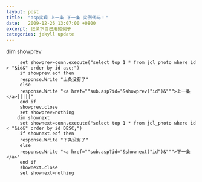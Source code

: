 ```yaml
---
layout: post
title:  "asp实现 上一条 下一条 实例代码！"
date:   2009-12-26 13:07:00 +0800
excerpt: 记录下自己用的例子
categories: jekyll update
---   
```

<!--markdown-->    dim showprev
         set showprev=conn.execute("select top 1 * from jcl_photo where id > "&id&" order by id asc;")
         if showprev.eof then
         response.Write "上条没有了"
         else
         response.Write "<a href=""sub.asp?id="&showprev("id")&""">上一条</a>|||||"
         end if
         showprev.close
         set showprev=nothing
        dim shownext
         set shownext=conn.execute("select top 1 * from jcl_photo where id < "&id&" order by id DESC;")
         if shownext.eof then
         response.Write "下条没有了"
         else
         response.Write "<a href=""sub.asp?id="&shownext("id")&""">下一条</a>"
         end if
         shownext.close
         set shownext=nothing
